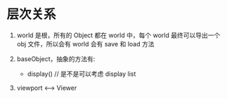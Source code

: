# 层次关系 

1. world 是根，所有的 Object 都在 world 中，每个 world 最终可以导出一个 obj 文件，所以会有 world 会有 save 和 load 方法

1. baseObject，抽象的方法有:
    - display() // 是不是可以考虑 display list

1. viewport <--> Viewer
